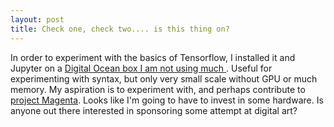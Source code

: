 ```yaml
---
layout: post
title: Check one, check two.... is this thing on? 
---
```


In order to experiment with the basics of Tensorflow, I installed it and Jupyter on a [ Digital Ocean box I am not using much ](http://104.236.233.240:8888/notebooks/1_hello_tensorflow.ipynb).  Useful for experimenting with syntax, but only very small scale without GPU or much memory. My aspiration is to experiment with, and perhaps contribute to [project Magenta](https://magenta.tensorflow.org/welcome-to-magenta).  Looks like I'm going to have to invest in some hardware.  Is anyone out there interested in sponsoring some attempt at digital art?

